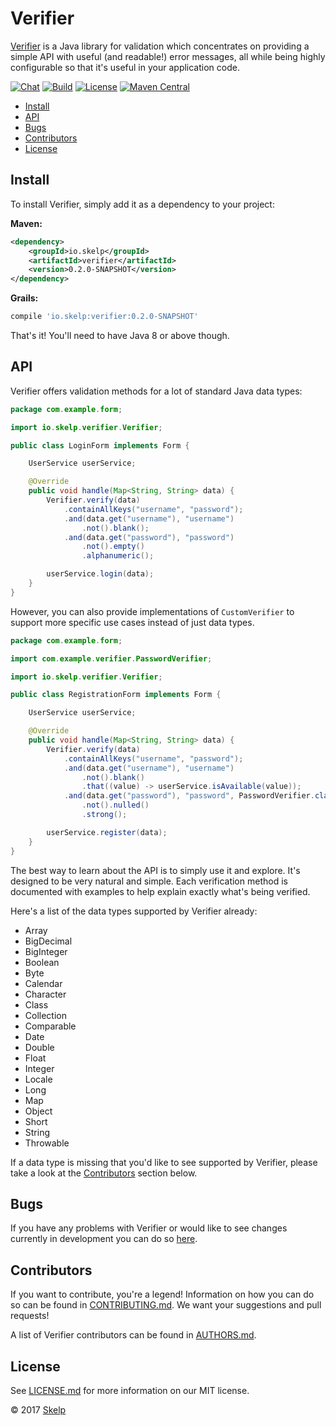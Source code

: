 # Verifier

[Verifier](https://github.com/Skelp/verifier) is a Java library for validation which concentrates on providing a simple
API with useful (and readable!) error messages, all while being highly configurable so that it's useful in your
application code.

[![Chat](https://img.shields.io/gitter/room/skelpuk/verifier.svg?style=flat-square)](https://gitter.im/skelpuk/verifier)
[![Build](https://img.shields.io/travis/Skelp/verifier/develop.svg?style=flat-square)](https://travis-ci.org/Skelp/verifier)
[![License](https://img.shields.io/github/license/Skelp/verifier.svg?style=flat-square)](https://github.com/Skelp/verifier/blob/master/LICENSE.md)
[![Maven Central](https://img.shields.io/maven-central/v/io.skelp/verifier.svg?style=flat-square)](http://search.maven.org/#search%7Cga%7C1%7Cg%3A%22io.skelp%22%20AND%20a%3A%22verifier%22)

* [Install](#install)
* [API](#api)
* [Bugs](#bugs)
* [Contributors](#contributors)
* [License](#license)

## Install

To install Verifier, simply add it as a dependency to your project:

**Maven:**
``` xml
<dependency>
    <groupId>io.skelp</groupId>
    <artifactId>verifier</artifactId>
    <version>0.2.0-SNAPSHOT</version>
</dependency>
```

**Grails:**
``` groovy
compile 'io.skelp:verifier:0.2.0-SNAPSHOT'
```

That's it! You'll need to have Java 8 or above though.

## API

Verifier offers validation methods for a lot of standard Java data types:

``` java
package com.example.form;

import io.skelp.verifier.Verifier;

public class LoginForm implements Form {

    UserService userService;

    @Override
    public void handle(Map<String, String> data) {
        Verifier.verify(data)
            .containAllKeys("username", "password");
            .and(data.get("username"), "username")
                .not().blank();
            .and(data.get("password"), "password")
                .not().empty()
                .alphanumeric();

        userService.login(data);
    }
}
```

However, you can also provide implementations of `CustomVerifier` to support more specific use cases instead of just
data types.

``` java
package com.example.form;

import com.example.verifier.PasswordVerifier;

import io.skelp.verifier.Verifier;

public class RegistrationForm implements Form {

    UserService userService;

    @Override
    public void handle(Map<String, String> data) {
        Verifier.verify(data)
            .containAllKeys("username", "password");
            .and(data.get("username"), "username")
                .not().blank()
                .that((value) -> userService.isAvailable(value));
            .and(data.get("password"), "password", PasswordVerifier.class)
                .not().nulled()
                .strong();

        userService.register(data);
    }
}
```

The best way to learn about the API is to simply use it and explore. It's designed to be very natural and simple. Each
verification method is documented with examples to help explain exactly what's being verified.

Here's a list of the data types supported by Verifier already:

* Array
* BigDecimal
* BigInteger
* Boolean
* Byte
* Calendar
* Character
* Class
* Collection
* Comparable
* Date
* Double
* Float
* Integer
* Locale
* Long
* Map
* Object
* Short
* String
* Throwable

If a data type is missing that you'd like to see supported by Verifier, please take a look at the
[Contributors](#contributors) section below.

## Bugs

If you have any problems with Verifier or would like to see changes currently in development you can do so
[here](https://github.com/Skelp/verifier/issues).

## Contributors

If you want to contribute, you're a legend! Information on how you can do so can be found in
[CONTRIBUTING.md](https://github.com/Skelp/verifier/blob/master/CONTRIBUTING.md). We want your suggestions and pull
requests!

A list of Verifier contributors can be found in [AUTHORS.md](https://github.com/Skelp/verifier/blob/master/AUTHORS.md).

## License

See [LICENSE.md](https://github.com/Skelp/verifier/raw/master/LICENSE.md) for more information on our MIT license.

© 2017 [Skelp](https://skelp.io)
<img align="right" width="16" height="16" src="https://cdn.rawgit.com/Skelp/skelp-branding/master/assets/logo/base/skelp-logo-16x16.png">
